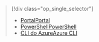 > [!div class="op_single_selector"]
> * [<span data-ttu-id="eff40-101">Portal</span><span class="sxs-lookup"><span data-stu-id="eff40-101">Portal</span></span>](../articles/virtual-network/virtual-network-manage-nsg-arm-portal.md)
> * [<span data-ttu-id="eff40-102">PowerShell</span><span class="sxs-lookup"><span data-stu-id="eff40-102">PowerShell</span></span>](../articles/virtual-network/virtual-network-manage-nsg-arm-ps.md)
> * [<span data-ttu-id="eff40-103">CLI do Azure</span><span class="sxs-lookup"><span data-stu-id="eff40-103">Azure CLI</span></span>](../articles/virtual-network/virtual-network-manage-nsg-arm-cli.md)